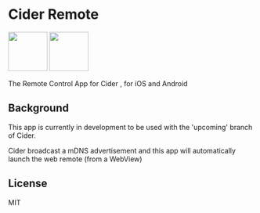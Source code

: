 # Cider Remote

[<img src="https://play.google.com/intl/en_us/badges/images/generic/en_badge_web_generic.png" height="80">](https://play.google.com/store/apps/details?id=com.ciderapp.webremote&hl=en)
[<img src="https://developer.apple.com/assets/elements/icons/testflight/testflight-128X128_2x.png" height="80">](https://testflight.apple.com/join/bI48Y8FL)

The Remote Control App for Cider , for iOS and Android

## Background

This app is currently in development to be used with the 'upcoming' branch of Cider.

Cider broadcast a mDNS advertisement and this app will automatically launch the web remote (from a WebView) 

## License
MIT
